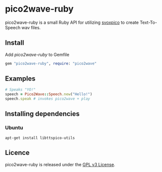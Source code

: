 # pico2wave-ruby

pico2wave-ruby is a small Ruby API for utilizing [svoxpico](https://doc.ubuntu-fr.org/svoxpico) to create Text-To-Speech wav files.

## Install

Add _pico2wave-ruby_ to Gemfile

```ruby
gem "pico2wave-ruby", require: "pico2wave"
```

## Examples


```ruby
# Speaks "YO!"
speech = Pico2Wave::Speech.new("Hello!")
speech.speak # invokes pico2wave + play
```

## Installing dependencies

### Ubuntu

    apt-get install libttspico-utils


## Licence

pico2wave-ruby is released under the [GPL v3 License](http://www.gnu.org/licenses/gpl-3.0.html).
